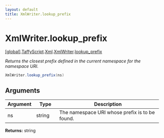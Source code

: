 ```yaml
---
layout: default
title: XmlWriter.lookup_prefix
---
```


# XmlWriter.lookup_prefix

[\[global\]]({{site.baseurl}}/docs/).[TaffyScript]({{site.baseurl}}/docs/TaffyScript/).[Xml]({{site.baseurl}}/docs/TaffyScript/Xml/).[XmlWriter]({{site.baseurl}}/docs/TaffyScript/Xml/XmlWriter/).[lookup_prefix]({{site.baseurl}}/docs/TaffyScript/Xml/XmlWriter/lookup_prefix/)

_Returns the closest prefix defined in the current namespace for the namespace URI._

```cs
XmlWriter.lookup_prefix(ns)
```

## Arguments

<table>
  <col width="15%">
  <col width="15%">
  <thead>
    <tr>
      <th>Argument</th>
      <th>Type</th>
      <th>Description</th>
    </tr>
  </thead>
  <tbody>
    <tr>
      <td>ns</td>
      <td>string</td>
      <td>The namespace URI whose prefix is to be found.</td>
    </tr>
  </tbody>
</table>

**Returns:** string
